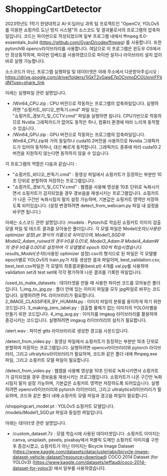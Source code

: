 # ShoppingCartDetector
2023학년도 1학기 한양대학교 AI-X:딥러닝 과목 팀 프로젝트인 "OpenCV, YOLOv5를 이용한 쇼핑카트 도난 방지 시스템"의 
소스코드 및 결과물로서의 프로그램의 압축파일입니다.
코드는 파이썬으로 작성되었으며 일부 프로그램 내에서 ffmpeg 6.0-essentials_build (https://github.com/GyanD/codexffmpeg)
를 사용합니다. 또한 pytorch와 opencv라이브러리를 사용합니다.
여담으로 이 프로그램은 윈도우 OS에서만 정상동작하며, 파이썬 임베드를 사용하였으므로 파이썬 설치나 라이브러리 설치 없이 
바로 실행 가능합니다.

소스코드가 아닌, 프로그램 실행파일 및 데이터셋은 아래 주소에서 다운받아주십시오 :
https://drive.google.com/drive/folders/1jGkT2vGaieE7pOCnmoDCGUxnirFFtjdN?usp=share_link

아래는 실행파일 관련 설명입니다.

* /Win64_CPU.zip : 
  CPU 버전으로 작동하는 프로그램의 압축파일입니다. 실행하려면 "쇼핑카트_비디오_판독기.cmd" 파일 또는  
  "쇼핑카트_경보기_및_CCTV.cmd" 파일을 실행하면 됩니다. 
  CPU기반으로 작동하므로 Nvidia 그래픽카드가 없어도 동작은 하나, 컴퓨터 환경에 따라 느리게 동작할 수 있습니다.
* /Win64_GPU.zip :
  GPU 버전으로 작동하는 프로그램의 압축파일입니다. Win64_CPU.zip와 거의 동일하나 cuda10.2버전을 사용하므로 
  Nvidia 그래픽카드가 있어야 동작하나, 대신 빠르게 동작합니다. 그래픽카드 종류에 따라 cuda10.2버전을 지원하지 
  않는다면 동작하지 않을 수 있습니다. 
  
각 프로그램의 역할은 다음과 같습니다 : 
* "쇼핑카트_비디오_판독기.cmd" :
  동영상 파일에서 쇼핑카트가 등장하는 부분만 10초 단위로 분할하여 저장하는 프로그램입니다.
* "쇼핑카트_경보기_및_CCTV.cmd" : 
  웹캠을 사용해 영상을 10초 단위로 녹화시키면서 쇼핑카트가 감지되었을 경우 경보음을 
  재생시키는 프로그램입니다. 쇼핑카트가 나온 구간만 녹화시킬지 말지 설정 가능하며, 기본값은 
  쇼핑카트 영역만 저장하도록 되어있습니다. (설정 변경하려면 detect_from_webcam.py 파일 내 
  설정을 바꾸면 됩니다.)


아래는 소스코드 관련 설명입니다:
/models : 
  Pytorch로 학습된 쇼핑카트 이미지 검출 모델 파일 및 테스트 결과를 모아놓은 폴더입니다.
  각 모델 파일은 Model(숫자)_(사용된 optimizer 설정).pt 형식의 이름으로 되어있으며,
  Model1_SGD와 Model2_Adam_ruined의 경우 lr0을 0.01로, Model3_Adam과 Model4_AdamW의 경우 
  lr0을 0.001로 설정하여 각 모델별로 epoch 100씩 학습시켰습니다. 
  results_Model(숫자)_(사용된 optimizer 설정).csv의 형식으로 된 파일은 각 모델별 epoch별로
  YOLOv5의 train.py가 자동 생성한 결과 파일이며, 
  best_validation.csv, best_test.csv파일은 각 모델의 최종결과물(best.pt) 4개를 val.py를
  사용하여 validation set과 test set에 각각 평가하여 나온 결과를 기록한 파일입니다.
  
/used_to_make_datasets : 
  데이터셋을 만들 때 사용한 파이썬 코드를 모아놓은 폴더입니다. 
  1_img_to_jpg.py : 
    폴더 안에 있는 이미지 파일을 모두 jpg파일로 바꾸는 코드입니다.
	실행하려면 PIL 라이브러리가 필요합니다.
  2_IMAGE_CLASSIFIER_BY_HUMAN.py : 
    이미지 파일의 분류를 용이하게 하기 위한 코드입니다. 
  3_making_zero_label.py : 
    검출할 물체가 없는 이미지의 YOLO라벨을 만들기 위한 코드입니다.
  4_img_aug.py : 
    이미지를 imgaug 라이브러리를 활용하여 증강시키는 코드입니다.
	실행하려면 imgaug 라이브러리의 설치가 필요합니다.
	
/alert.wav :
  파이썬 gtts 라이브러리로 생성한 경고음 사운드입니다.
  
/detect_from_video.py : 
  동영상 파일에서 쇼핑카트가 등장하는 부분만 10초 단위로 분할하여 저장하는 프로그램입니다.
  실행하려면 opencv라이브러리와 pytorch 라이브러리, 그리고 ultralytics라이브러리가 필요하며,
  코드와 같은 폴더 내에 ffmpeg.exe 파일, 그리고 쇼핑카트 모델 파일이 필요합니다. 
  
/detect_from_video.py : 
  웹캠을 사용해 영상을 10초 단위로 녹화시키면서 쇼핑카트가 감지되었을 경우 경보음을 
  재생시키는 프로그램입니다. 쇼핑카트가 나온 구간만 녹화시킬지 말지 설정 가능하며, 기본값은 
  쇼핑카트 영역만 저장하도록 되어있습니다.
  실행하려면 opencv라이브러리와 pytorch 라이브러리, 그리고 ultralytics라이브러리가 필요하며,
  코드와 같은 폴더 내에 쇼핑카트 모델 파일과 경고음 파일이 필요합니다.
  
/shoppingcart_model.pt : 
  YOLOv5 쇼핑카트 모델입니다. /models/Model1_SGD.pt 파일과 동일한 파일입니다.
  
아래는 데이터셋 관련 설명입니다. 
* /custom_dataset.7z :
  모델 학습시에 사용된 데이터셋입니다.
  쇼핑카트 이미지는 canva, unsplash, pexels, pixabay에서 퍼블릭 도메인 쇼핑카트 이미지를 구한 후 증강시켰고,
  쇼핑카트가 아닌 이미지는 
    Bicycle Image Dataset
	  (https://www.kaggle.com/datasets/dataclusterlabs/bicycle-image-dataset-vehicle-dataset?resource=download)
	COCO 2014 Dataset (for YOLOv3) 
	  (https://www.kaggle.com/datasets/jeffaudi/coco-2014-dataset-for-yolov3)
  에서 일부를 사용하였습니다.
